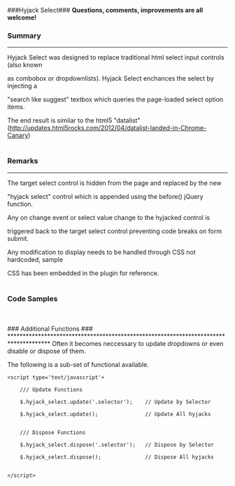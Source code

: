 ###Hyjack Select###
**Questions, comments, improvements are all welcome!**
<br/>

### Summary ###
*************************************************************************************
  
  Hyjack Select was designed to replace traditional html select input controls (also known

  as combobox or dropdownlists).  Hyjack Select enchances the select by injecting a 

  "search like suggest" textbox which queries the page-loaded select option items.

  The end result is similar to the html5 "datalist" (http://updates.html5rocks.com/2012/04/datalist-landed-in-Chrome-Canary)
<br/>
<br/>
### Remarks ###
*************************************************************************************
  
  The target select control is hidden from the page and replaced by the new 

  "hyjack select" control which is appended using the before() jQuery function.
 
  Any on change event or select value change to the hyjacked control is 

  triggered back to the target select control preventing code breaks on form submit.

  Any modification to display needs to be handled through CSS not hardcoded, sample

  CSS has been embedded in the plugin for reference.
<br/>
<br/>
### Code Samples ###

  <script type='text/javascript'>
    

    /// Single ID which assumes all default 
    
    $('#selector').hyjack_select();


    /// Multiple CLASS with customization 
    
    $('.selector').hyjack_select({          /* Defaults */

        ddImage: 'image/of/arrow.png',      // arrow_down.png

        ddCancel: 'image/of/cancel.png',    // cancel.png

        ddImageClass: 'class_of_arrow',     // hjsel_ddImage

        ddCancelClass: 'class_of_cancel',   // hjsel_ddCancel

        emptyMessage: 'No Items Message',   // No Items to Display

        offset: (int)extra_space,           // 15

        filter: 'search_algorithm',         // 'like', 'first', 'words'

        restrictSearch: false/true          // false

    });
	</script>
	
<br/>
<br/>
### Additional Functions ###
*************************************************************************************	
Often it becomes neccessary to update dropdowns or even disable or dispose of them.

The following is a sub-set of functional available.

	<script type='text/javascript'>

		/// Update Functions
	 
		$.hyjack_select.update('.selector');    // Update by Selector
	 
		$.hyjack_select.update();               // Update All hyjacks


		/// Dispose Functions

		$.hyjack_select.dispose('.selector');   // Dispose by Selector

		$.hyjack_select.dispose();              // Dispose All hyjacks


	</script>
 



